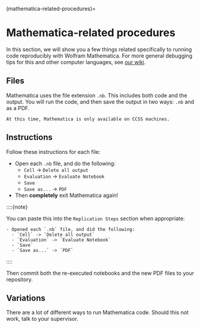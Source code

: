 (mathematica-related-procedures)=
# Mathematica-related procedures

In this section, we will show you a few things related specifically to running code reproducibly with Wolfram Mathematica. For more general debugging tips for this and other computer languages, see [our wiki](https://github.com/labordynamicsinstitute/replicability-training/wiki/).

## Files

Mathematica uses the file extension `.nb`. This includes both code and the output. You will run the code, and then save the output in two ways: `.nb` and as a PDF.

```{note}
At this time, Mathematica is only available on CCSS machines.
```

## Instructions

Follow these instructions for each file:

- Open each `.nb` file, and do the following:
  - `Cell` -> `Delete all output`
  - `Evaluation` -> `Evaluate Notebook`
  - `Save`
  - `Save as...` -> `PDF` 
- Then **completely** exit Mathematica again!


::::{note}

You can paste this into the `Replication Steps` section when appropriate:

```
- Opened each `.nb` file, and did the following:
  - `Cell` -> `Delete all output`
  - `Evaluation` -> `Evaluate Notebook`
  - `Save`
  - `Save as...` -> `PDF` 
```
::::

Then commit both the re-executed notebooks and the new PDF files to your repository.

## Variations

There are a lot of different ways to run Mathematica code. Should this not work, talk to your supervisor.
